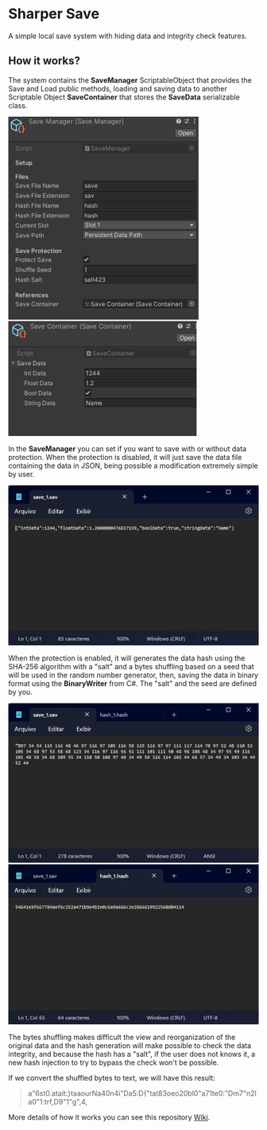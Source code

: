 # Sharper Save

A simple local save system with hiding data and integrity check features.

## How it works?

The system contains the **SaveManager** ScriptableObject that provides the Save and Load public methods, loading and saving data to another Scriptable Object **SaveContainer** that stores the **SaveData** serializable class.

![Save Manager](/imgs/savemanager.png)
![Save Container](/imgs/savecontainer.png)

In the **SaveManager** you can set if you want to save with or without data protection. When the protection is disabled, it will just save the data file containing the data in JSON, being possible a modification extremely simple by user.

![Json Save](/imgs/jsonsave.png)

When the protection is enabled, it will generates the data hash using the SHA-256 algorithm with a "salt" and a bytes shuffling based on a seed that will be used in the random number generator, then, saving the data in binary format using the **BinaryWriter** from C#. The "salt" and the seed are defined by you.

![Bytes Save](/imgs/bytessave.png)
![Save Hash](/imgs/savehash.png)

The bytes shuffling makes difficult the view and reorganization of the original data and the hash generation will make possible to check the data integrity, and because the hash has a "salt", if the user does not knows it, a new hash injection to try to bypass the check won't be possible.

If we convert the shuffled bytes to text, we will have this result:
> a"6st0.atait:}taaourNa40n4i"Da5:D{"tat83oeo20bl0"a71te0:"Dm7"n2la0"1:trf,D9"1"g",4,

More details of how it works you can see this repository [Wiki](https://github.com/DisassembledSharper/Sharper-Save/wiki).
